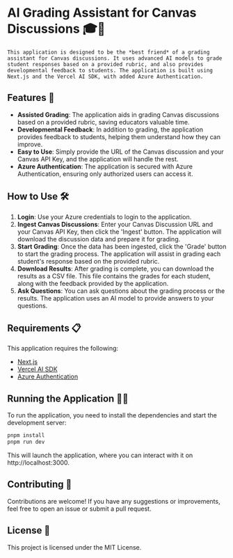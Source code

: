 # AI Grading Assistant for Canvas Discussions 🎓📝

    This application is designed to be the *best friend* of a grading assistant for Canvas discussions. It uses advanced AI models to grade student responses based on a provided rubric, and also provides developmental feedback to students. The application is built using Next.js and the Vercel AI SDK, with added Azure Authentication.

## Features 🚀

- **Assisted Grading**: The application aids in grading Canvas discussions based on a provided rubric, saving educators valuable time.
- **Developmental Feedback**: In addition to grading, the application provides feedback to students, helping them understand how they can improve.
- **Easy to Use**: Simply provide the URL of the Canvas discussion and your Canvas API Key, and the application will handle the rest.
- **Azure Authentication**: The application is secured with Azure Authentication, ensuring only authorized users can access it.

## How to Use 🛠️

1. **Login**: Use your Azure credentials to login to the application.
2. **Ingest Canvas Discussions**: Enter your Canvas Discussion URL and your Canvas API Key, then click the 'Ingest' button. The application will download the discussion data and prepare it for grading.
3. **Start Grading**: Once the data has been ingested, click the 'Grade' button to start the grading process. The application will assist in grading each student's response based on the provided rubric.
4. **Download Results**: After grading is complete, you can download the results as a CSV file. This file contains the grades for each student, along with the feedback provided by the application.
5. **Ask Questions**: You can ask questions about the grading process or the results. The application uses an AI model to provide answers to your questions.

## Requirements 📋

This application requires the following:

- [Next.js](https://nextjs.org)
- [Vercel AI SDK](https://sdk.vercel.ai/docs)
- [Azure Authentication](https://azure.microsoft.com/en-us/services/active-directory/)

## Running the Application 🏃‍♀️

To run the application, you need to install the dependencies and start the development server:
```bash
pnpm install
pnpm run dev
```

This will launch the application, where you can interact with it on http://localhost:3000.

## Contributing 🤝

Contributions are welcome! If you have any suggestions or improvements, feel free to open an issue or submit a pull request.

## License 📄

This project is licensed under the MIT License.
